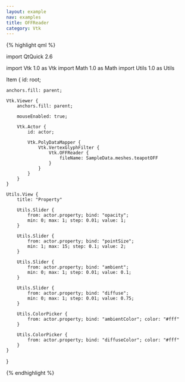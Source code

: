 ```yaml
---
layout: example
nav: examples
title: OFFReader
category: Vtk
---
```

{% highlight qml %}

import QtQuick 2.6

import Vtk 1.0 as Vtk
import Math 1.0 as Math
import Utils 1.0 as Utils

Item {
    id: root;

    anchors.fill: parent;

    Vtk.Viewer {
        anchors.fill: parent;

        mouseEnabled: true;

        Vtk.Actor {
            id: actor;

            Vtk.PolyDataMapper {
                Vtk.VertexGlyphFilter {
                    Vtk.OFFReader {
                        fileName: SampleData.meshes.teapotOFF
                    }
                }
            }
        }
    }

    Utils.View {
        title: "Property"

        Utils.Slider {
            from: actor.property; bind: "opacity";
            min: 0; max: 1; step: 0.01; value: 1;
        }

        Utils.Slider {
            from: actor.property; bind: "pointSize";
            min: 1; max: 15; step: 0.1; value: 2;
        }

        Utils.Slider {
            from: actor.property; bind: "ambient";
            min: 0; max: 1; step: 0.01; value: 0.1;
        }

        Utils.Slider {
            from: actor.property; bind: "diffuse";
            min: 0; max: 1; step: 0.01; value: 0.75;
        }

        Utils.ColorPicker {
            from: actor.property; bind: "ambientColor"; color: "#fff"
        }

        Utils.ColorPicker {
            from: actor.property; bind: "diffuseColor"; color: "#fff"
        }
    }
}

{% endhighlight %}
